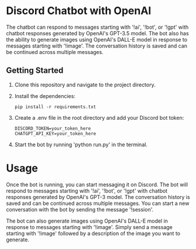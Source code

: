 # Discord Chatbot with OpenAI

The chatbot can respond to messages starting with '!ai', '!bot', or '!gpt' with chatbot responses generated by OpenAI's GPT-3.5 model. The bot also has the ability to generate images using OpenAI's DALL-E model in response to messages starting with '!image'. The conversation history is saved and can be continued across multiple messages.


## Getting Started

1. Clone this repository and navigate to the project directory.
2. Install the dependencies:
   ```
   pip install -r requirements.txt
   ```

3. Create a .env file in the root directory and add your Discord bot token:
    ```
    DISCORD_TOKEN=your_token_here
    CHATGPT_API_KEY=your_token_here
    ```

4. Start the bot by running 'python run.py' in the terminal.

# Usage

Once the bot is running, you can start messaging it on Discord. The bot will respond to messages starting with '!ai', '!bot', or '!gpt' with chatbot responses generated by OpenAI's GPT-3 model. The conversation history is saved and can be continued across multiple messages. You can start a new conversation with the bot by sending the message '!session'.

The bot can also generate images using OpenAI's DALL-E model in response to messages starting with '!image'. Simply send a message starting with '!image' followed by a description of the image you want to generate.
